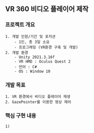 VR 360 비디오 플레이어 제작
---
### 프로젝트 개요
	1. 개발 인원/기간 및 포지션
		- 1인, 총 3일 소요
		- 프로그래밍 (VR환경 구축 및 개발)
	2. 개발 환경
		- Unity 2021.3.16f
		- VR HMD : Oculus Quest 2
		- 언어 : C#
		- OS : Window 10

### 개발 목표
	1. VR 환경에서 비디오 플레이어 재생
	2. GazePointer를 이용한 영상 제어

### 핵심 구현 내용
	1)  
